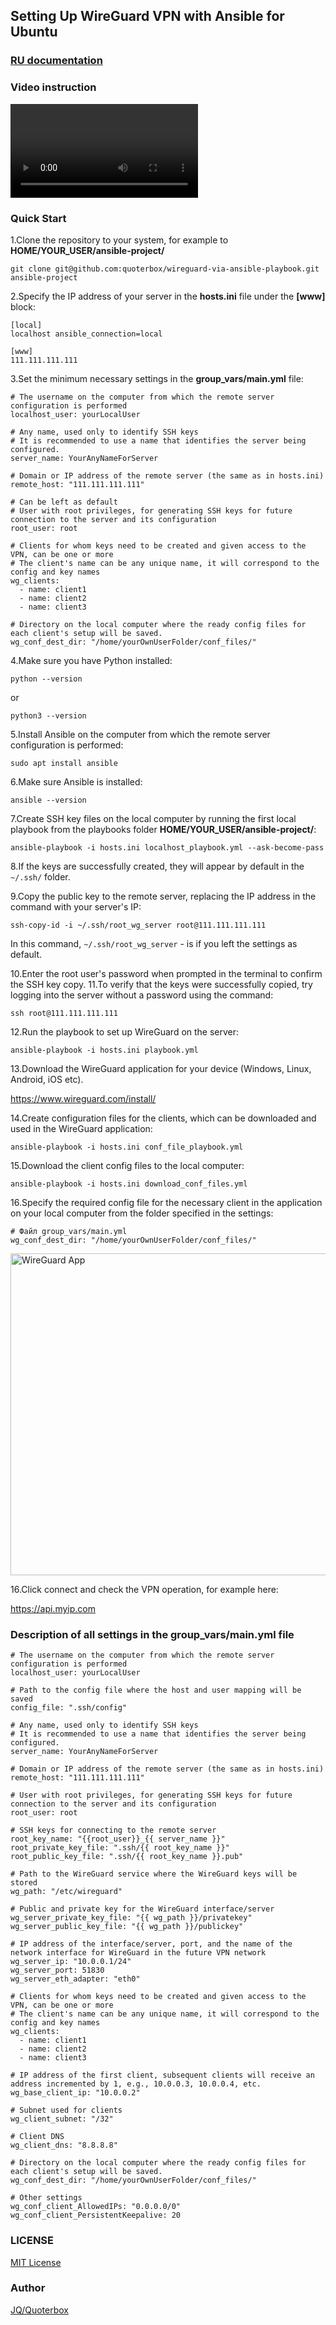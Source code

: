 ## Setting Up WireGuard VPN with Ansible for Ubuntu

### [RU documentation](README_RU.md)
  
### Video instruction

<video src="https://github.com/quoterbox/wireguard-via-ansible-playbook/blob/master/WireGuardWithAnsible5.mp4"></video>


### Quick Start
1.Clone the repository to your system, for example to **HOME/YOUR_USER/ansible-project/**

```git clone git@github.com:quoterbox/wireguard-via-ansible-playbook.git ansible-project```

2.Specify the IP address of your server in the **hosts.ini** file under the **[www]** block:  
```
[local]
localhost ansible_connection=local

[www]
111.111.111.111
```
3.Set the minimum necessary settings in the **group_vars/main.yml** file:
```
# The username on the computer from which the remote server configuration is performed
localhost_user: yourLocalUser

# Any name, used only to identify SSH keys
# It is recommended to use a name that identifies the server being configured.
server_name: YourAnyNameForServer

# Domain or IP address of the remote server (the same as in hosts.ini)
remote_host: "111.111.111.111"

# Can be left as default
# User with root privileges, for generating SSH keys for future connection to the server and its configuration
root_user: root

# Clients for whom keys need to be created and given access to the VPN, can be one or more
# The client's name can be any unique name, it will correspond to the config and key names
wg_clients:
  - name: client1
  - name: client2
  - name: client3

# Directory on the local computer where the ready config files for each client's setup will be saved.
wg_conf_dest_dir: "/home/yourOwnUserFolder/conf_files/"
``` 

4.Make sure you have Python installed:

```python --version```

or

```python3 --version```

5.Install Ansible on the computer from which the remote server configuration is performed:

```sudo apt install ansible```

6.Make sure Ansible is installed:

```ansible --version```

7.Create SSH key files on the local computer by running the first local playbook from the playbooks folder **HOME/YOUR_USER/ansible-project/**:

```ansible-playbook -i hosts.ini localhost_playbook.yml --ask-become-pass```

8.If the keys are successfully created, they will appear by default in the `~/.ssh/` folder.

9.Copy the public key to the remote server, replacing the IP address in the command with your server's IP:

```ssh-copy-id -i ~/.ssh/root_wg_server root@111.111.111.111```

In this command, `~/.ssh/root_wg_server` - is if you left the settings as default.

10.Enter the root user's password when prompted in the terminal to confirm the SSH key copy.
11.To verify that the keys were successfully copied, try logging into the server without a password using the command:

```ssh root@111.111.111.111```

12.Run the playbook to set up WireGuard on the server:

```ansible-playbook -i hosts.ini playbook.yml```

13.Download the WireGuard application for your device (Windows, Linux, Android, iOS etc).

https://www.wireguard.com/install/

14.Create configuration files for the clients, which can be downloaded and used in the WireGuard application:

```ansible-playbook -i hosts.ini conf_file_playbook.yml```

15.Download the client config files to the local computer:

```ansible-playbook -i hosts.ini download_conf_files.yml```

16.Specify the required config file for the necessary client in the application on your local computer from the folder specified in the settings:

```
# Файл group_vars/main.yml
wg_conf_dest_dir: "/home/yourOwnUserFolder/conf_files/"
```

<img height="515" src="./docs/wireguard_app.png" alt="WireGuard App"/>

16.Click connect and check the VPN operation, for example here:

https://api.myip.com


### Description of all settings in the group_vars/main.yml file
```
# The username on the computer from which the remote server configuration is performed
localhost_user: yourLocalUser

# Path to the config file where the host and user mapping will be saved
config_file: ".ssh/config"

# Any name, used only to identify SSH keys
# It is recommended to use a name that identifies the server being configured.
server_name: YourAnyNameForServer

# Domain or IP address of the remote server (the same as in hosts.ini)
remote_host: "111.111.111.111"

# User with root privileges, for generating SSH keys for future connection to the server and its configuration
root_user: root

# SSH keys for connecting to the remote server
root_key_name: "{{root_user}}_{{ server_name }}"
root_private_key_file: ".ssh/{{ root_key_name }}"
root_public_key_file: ".ssh/{{ root_key_name }}.pub"

# Path to the WireGuard service where the WireGuard keys will be stored
wg_path: "/etc/wireguard"

# Public and private key for the WireGuard interface/server
wg_server_private_key_file: "{{ wg_path }}/privatekey"
wg_server_public_key_file: "{{ wg_path }}/publickey"

# IP address of the interface/server, port, and the name of the network interface for WireGuard in the future VPN network
wg_server_ip: "10.0.0.1/24"
wg_server_port: 51830
wg_server_eth_adapter: "eth0"

# Clients for whom keys need to be created and given access to the VPN, can be one or more
# The client's name can be any unique name, it will correspond to the config and key names
wg_clients:
  - name: client1
  - name: client2
  - name: client3

# IP address of the first client, subsequent clients will receive an address incremented by 1, e.g., 10.0.0.3, 10.0.0.4, etc.
wg_base_client_ip: "10.0.0.2"

# Subnet used for clients
wg_client_subnet: "/32"

# Client DNS
wg_client_dns: "8.8.8.8"

# Directory on the local computer where the ready config files for each client's setup will be saved.
wg_conf_dest_dir: "/home/yourOwnUserFolder/conf_files/"

# Other settings
wg_conf_client_AllowedIPs: "0.0.0.0/0"
wg_conf_client_PersistentKeepalive: 20
```

### LICENSE

[MIT License](./LICENSE.md) 

### Author
[JQ/Quoterbox](https://github.com/quoterbox)
